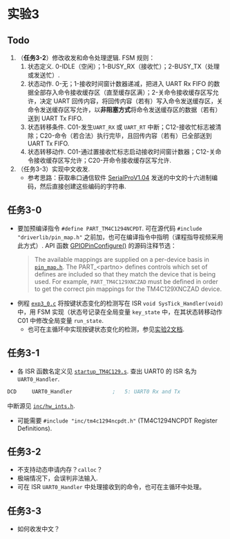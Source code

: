 # 实验3

## Todo

1. （**任务3-2**）修改收发和命令处理逻辑. FSM 规则：
   1. 状态定义. 0-IDLE（空闲）；1-BUSY_RX（接收忙）；2-BUSY_TX（处理或发送忙）.
   2. 状态动作. 0-无；1-接收时间窗计数器递减，把进入 UART Rx FIFO 的数据全部存入命令接收缓存区（直至缓存区满）；2-关命令接收缓存区写允许，决定 UART 回传内容，将回传内容（若有）写入命令发送缓存区，关命令发送缓存区写允许，以**非阻塞方式**将命令发送缓存区的数据（若有）送到 UART Tx FIFO.
   3. 状态转移条件. C01-发生`UART_RX` 或 `UART_RT` 中断；C12-接收忙标志被清除；C20-命令（若合法）执行完毕，且回传内容（若有）已全部送到 UART Tx FIFO.
   4. 状态转移动作. C01-通过置接收忙标志启动接收时间窗计数器；C12-关命令接收缓存区写允许；C20-开命令接收缓存区写允许.
2. （任务3-3）实现中文收发.
   - 参考思路：获取串口通信软件 [SerialProV1.04](../../SerialProV1.04.exe) 发送的中文的十六进制编码，然后直接创建这些编码的字符串.

## 任务3-0

- 要加预编译指令 `#define PART_TM4C1294NCPDT`. 可在源代码 `#include "driverlib/pin_map.h"` 之前加，也可在编译指令中指明（课程指导视频采用此方式）. API 函数 [GPIOPinConfigure()](inc/hw_gpio.h) 的源码注释节选：
  > The available mappings are supplied on a per-device basis in [`pin_map.h`](driverlib/pin_map.h). The PART_\<partno> defines controls which set of defines are included so that they match the device that is being used. For example, `PART_TM4C129XNCZAD` must be defined in order to get the correct pin mappings for the TM4C129XNCZAD device.
- 例程 [`exp3_0.c`](exp3_0.c) 将按键状态变化的检测写在 ISR `void SysTick_Handler(void)` 中，用 FSM 实现（状态号记录在全局变量 `key_state` 中，在其状态转移动作 C01 中修改全局变量 `run_state`.
  - 也可在主循环中实现按键状态变化的检测，参见[实验2文档](../exp2/README.md).

## 任务3-1

- 各 ISR 函数名定义见 [`startup_TM4C129.s`](RTE/Device/TM4C1294NCPDT/startup_TM4C129.s). 查出 UART0 的 ISR 名为 `UART0_Handler`.

```asm
DCD     UART0_Handler             ;   5: UART0 Rx and Tx
```

中断源见 [`inc/hw_ints.h`](inc/hw_ints.h).

- 可能需要 `#include "inc/tm4c1294ncpdt.h"` (TM4C1294NCPDT Register Definitions).

## 任务3-2

- 不支持动态申请内存？`calloc`？
- 极端情况下，会误判非法输入.
- 可在 ISR `UART0_Handler` 中处理接收到的命令，也可在主循环中处理。

## 任务3-3

- 如何收发中文？
